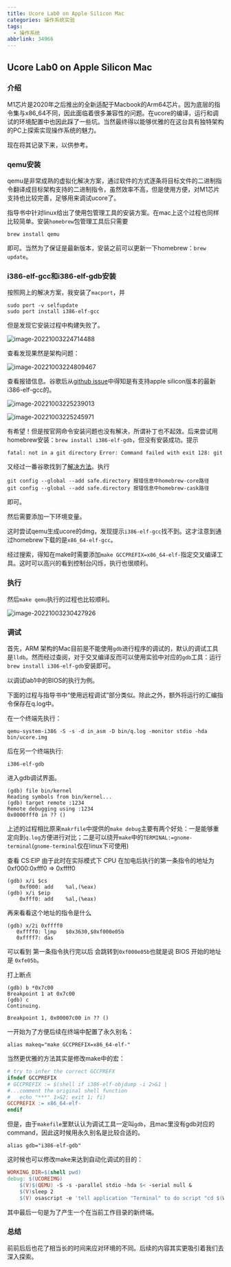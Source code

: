 ```yaml
---
title: Ucore Lab0 on Apple Silicon Mac
categories: 操作系统实验
tags:
  - 操作系统
abbrlink: 34966
---
```

## Ucore Lab0 on Apple Silicon Mac

### 介绍

M1芯片是2020年之后推出的全新适配于Macbook的Arm64芯片。因为底层的指令集与x86_64不同，因此面临着很多兼容性的问题。在ucore的编译，运行和调试的环境配置中也因此踩了一些坑。当然最终得以能够优雅的在这台具有独特架构的PC上探索实现操作系统的魅力。

现在将其记录下来，以供参考。

### qemu安装

qemu是非常成熟的虚拟化解决方案，通过软件的方式逐条将目标文件的二进制指令翻译成目标架构支持的二进制指令，虽然效率不高，但是使用方便，对M1芯片支持也比较完善，足够用来调试ucore了。

指导书中针对linux给出了使用包管理工具的安装方案。在mac上这个过程也同样比较简单。安装`homebrew`包管理工具后只需要

```shell
brew install qemu
```

即可。当然为了保证是最新版本，安装之前可以更新一下homebrew：`brew update`。

### i386-elf-gcc和i386-elf-gdb安装

按照网上的解决方案，我安装了`macport`，并

```
sudo port -v selfupdate
sudo port install i386-elf-gcc
```

但是发现它安装过程中构建失败了。

![image-20221003224714488](https://raw.githubusercontent.com/Lunaticsky-tql/my_picbed/main/ucore%20Lab0%20on%20Apple%20Silicon%20Mac/20221003231400206876_223_image-20221003224714488.png)

查看发现果然是架构问题：

![image-20221003224809467](https://raw.githubusercontent.com/Lunaticsky-tql/my_picbed/main/ucore%20Lab0%20on%20Apple%20Silicon%20Mac/20221003231401953713_177_image-20221003224809467.png)

查看报错信息。谷歌后从[github issue](https://github.com/riscv-collab/riscv-gnu-toolchain/issues/800)中得知是有支持apple silicon版本的最新i386-elf-gcc的。

![image-20221003225239013](https://raw.githubusercontent.com/Lunaticsky-tql/my_picbed/main/ucore%20Lab0%20on%20Apple%20Silicon%20Mac/20221003231403860364_202_image-20221003225239013.png)

![image-20221003225245971](https://raw.githubusercontent.com/Lunaticsky-tql/my_picbed/main/ucore%20Lab0%20on%20Apple%20Silicon%20Mac/20221003231405125684_549_image-20221003225245971.png)

有希望！但是按官网命令安装问题也没有解决，所谓补丁也不起效。后来尝试用homebrew安装：`brew install i386-elf-gdb`，但没有安装成功。提示

```
fatal: not in a git directory Error: Command failed with exit 128: git
```

又经过一番谷歌找到了[解决方法](https://www.jianshu.com/p/07243d214abd)。执行

```shell
git config --global --add safe.directory 报错信息中homebrew-core路径
git config --global --add safe.directory 报错信息中homebrew-cask路径
```

即可。

然后需要添加一下环境变量。

这时尝试qemu生成ucore的dmg，发现提示`i386-elf-gcc`找不到。这才注意到通过homebrew下载的是`x86_64-elf-gcc`。

经过搜索，得知在make时需要添加`make GCCPREFIX=x86_64-elf-`指定交叉编译工具。这时可以高兴的看到控制台闪烁，执行也很顺利。

### 执行

然后`make qemu`执行的过程也比较顺利。

![image-20221003230427926](https://raw.githubusercontent.com/Lunaticsky-tql/my_picbed/main/ucore%20Lab0%20on%20Apple%20Silicon%20Mac/20221003231407841829_266_image-20221003230427926.png)

### 调试

首先，ARM 架构的Mac目前是不能使用`gdb`进行程序的调试的，默认的调试工具是`lldb`。然而经过查阅，对于交叉编译反而可以使用实验中对应的`gdb`工具：运行`brew install i386-elf-gdb`安装即可。

以调试lab1中的BIOS的执行为例。

下面的过程与指导书中“使用远程调试”部分类似。除此之外，额外将运行的汇编指令保存在q.log中。

在一个终端先执行：

```shell
qemu-system-i386 -S -s -d in_asm -D bin/q.log -monitor stdio -hda bin/ucore.img
```

后在另一个终端执行:

```shell
i386-elf-gdb
```

进入gdb调试界面。

```shell
(gdb) file bin/kernel
Reading symbols from bin/kernel...
(gdb) target remote :1234
Remote debugging using :1234
0x0000fff0 in ?? ()
```

上述的过程相比原来`makrfile`中提供的`make debug`主要有两个好处：一是能够重定向到`q.log`方便进行对比；二是可以绕开`make`中的`TERMINAL:=gnome-terminal`(`gnome-terminal`仅在linux下可使用)

查看 CS:EIP 由于此时在实际模式下 CPU 在加电后执行的第一条指令的地址为 0xf000:0xfff0 => 0xffff0

```shell
(gdb) x/i $cs
	0xf000:	add    %al,(%eax)
(gdb) x/i $eip
	0xfff0:	add    %al,(%eax)
```

再来看看这个地址的指令是什么
```shell
(gdb) x/2i 0xffff0
   0xffff0:	ljmp   $0x3630,$0xf000e05b
   0xffff7:	das
```

可以看到 第一条指令执行完以后 会跳转到` 0xf000e05b `也就是说 BIOS 开始的地址是 `0xfe05b`。

打上断点

```shell
(gdb) b *0x7c00
Breakpoint 1 at 0x7c00
(gdb) c
Continuing.

Breakpoint 1, 0x00007c00 in ?? ()
```

一开始为了方便后续在终端中配置了永久别名：

```shell
alias makeq="make GCCPREFIX=x86_64-elf-"
```

当然更优雅的方法其实是修改make中的宏：

```makefile
# try to infer the correct GCCPREFX
ifndef GCCPREFIX
# GCCPREFIX := $(shell if i386-elf-objdump -i 2>&1 | 
#...comment the original shell function
# 	echo "***" 1>&2; exit 1; fi)
GCCPREFIX := x86_64-elf-
endif
```

但是，由于`makefile`里默认认为调试工具一定叫`gdb`，且mac里没有gdb对应的command，因此这时候用永久别名是比较合适的。

```shell
alias gdb="i386-elf-gdb"
```

这时候也可以修改make来达到自动化调试的目的：

```makefile
WORKING_DIR=$(shell pwd)
debug: $(UCOREIMG)
	$(V)$(QEMU) -S -s -parallel stdio -hda $< -serial null &
	$(V)sleep 2
	$(V) osascript -e 'tell application "Terminal" to do script "cd $(WORKING_DIR); gdb -q -x tools/gdbinit"'
```

其中最后一句是为了产生一个在当前工作目录的新终端。

### 总结

前前后后也花了相当长的时间来应对环境的不同。后续的内容其实更吸引着我们去深入探索。